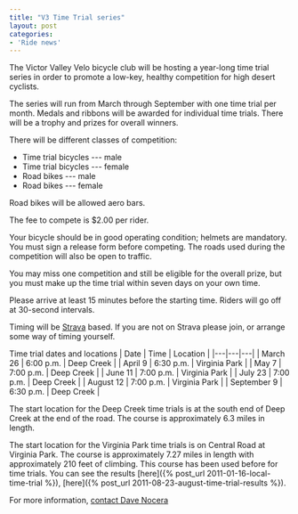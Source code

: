 ```yaml
---
title: "V3 Time Trial series"
layout: post
categories:
- 'Ride news'
---
```


The Victor Valley Velo bicycle club will be hosting a year-long time trial series in order to promote a low-key, healthy competition for high desert cyclists.

The series will run from March through September with one time trial per month. Medals and ribbons will be awarded for individual time trials. There will be a trophy and prizes for overall winners.

There will be different classes of competition:

- Time trial bicycles --- male
- Time trial bicycles --- female
- Road bikes --- male
- Road bikes --- female

Road bikes will be allowed aero bars.

The fee to compete is $2.00 per rider.

Your bicycle should be in good operating condition; helmets are mandatory. You must sign a release form before competing. The roads used during the competition will also be open to traffic.

You may miss one competition and still be eligible for the overall prize, but you must make up the time trial within seven days on your own time.

Please arrive at least 15 minutes before the starting time. Riders will go off at 30-second intervals.

Timing will be [Strava](https://www.strava.com) based. If you are not on Strava please join, or arrange some way of timing yourself.

Time trial dates and locations
| Date | Time | Location |
|---|---|---|
| March 26 | 6:00 p.m. | Deep Creek |
| April 9 | 6:30 p.m. | Virginia Park |
| May 7 | 7:00 p.m. | Deep Creek |
| June 11 | 7:00 p.m. | Virginia Park |
| July 23 | 7:00 p.m. | Deep Creek |
| August 12 | 7:00 p.m. | Virginia Park |
| September 9 | 6:30 p.m. | Deep Creek |

The start location for the Deep Creek time trials is at the south end of Deep Creek at the end of the road. The course is approximately 6.3 miles in length.

The start location for the Virginia Park time trials is on Central Road at Virginia Park. The course is approximately 7.27 miles in length with approximately 210 feet of climbing. This course has been used before for time trials. You can see the results [here]({% post_url 2011-01-16-local-time-trial %}), [here]({% post_url 2011-08-23-august-time-trial-results %}).

For more information, [contact Dave Nocera](mailto:dnocera@vvuhsd.org)
